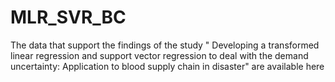 # MLR_SVR_BC
The data that support the findings of the study " Developing a transformed linear regression and support vector regression to deal with the demand uncertainty: Application to blood supply chain in disaster" are available here

